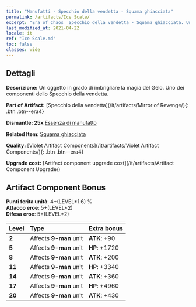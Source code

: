 ```yaml
---
title: "Manufatti - Specchio della vendetta - Squama ghiacciata"
permalink: /artifacts/Ice Scale/
excerpt: "Era of Chaos  Specchio della vendetta - Squama ghiacciata. Un oggetto in grado di imbrigliare la magia del Gelo. Uno dei componenti dello Specchio della vendetta."
last_modified_at: 2021-04-22
locale: it
ref: "Ice Scale.md"
toc: false
classes: wide
---
```




## Dettagli

 **Descrizione:** Un oggetto in grado di imbrigliare la magia del Gelo. Uno dei componenti dello Specchio della vendetta.

 **Part of Artifact:** [Specchio della vendetta](/it/artifacts/Mirror of Revenge/){: .btn .btn--era4}

 **Dismantle: 25x** [Essenza di manufatto](/ItemsIT/con_905/)

 **Related Item**: [Squama ghiacciata](/ItemsIT/art_141/)

 **Quality:** [Violet Artifact Components](/it/artifacts/Violet Artifact Components/){: .btn .btn--era4}

 **Upgrade cost:** [Artifact component upgrade cost](/it/artifacts/Artifact Component Upgrade/)

## Artifact Component Bonus

  **Punti ferita unità**: 4+(LEVEL\*1.6) %<br/>**Attacco eroe**: 5+(LEVEL\*2)<br/>**Difesa eroe**: 5+(LEVEL\*2)

  |  Level  | Type |    Extra bonus  | 
  |:--------|:-----|:----------------| 
  | **2** | Affects **9-man** unit | **ATK**: +90 | 
  | **5** | Affects **9-man** unit | **HP**: +1720 | 
  | **8** | Affects **9-man** unit | **ATK**: +200 | 
  | **11** | Affects **9-man** unit | **HP**: +3340 | 
  | **14** | Affects **9-man** unit | **ATK**: +360 | 
  | **17** | Affects **9-man** unit | **HP**: +4960 | 
  | **20** | Affects **9-man** unit | **ATK**: +430 | 
